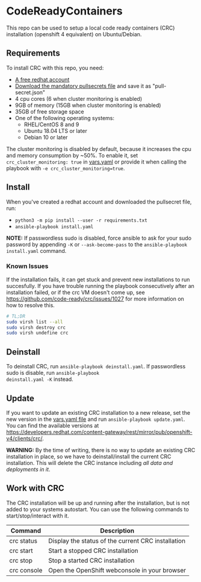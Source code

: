 # CodeReadyContainers
This repo can be used to setup a local code ready containers (CRC) installation (openshift 4 equivalent) on Ubuntu/Debian.

## Requirements
To install CRC with this repo, you need:
* [A free redhat account](https://www.google.com/url?sa=t&rct=j&q=&esrc=s&source=web&cd=&cad=rja&uact=8&ved=2ahUKEwjGw8bPx9L3AhUNCewKHT11D7EQFnoECAYQAQ&url=https%3A%2F%2Fwww.redhat.com%2Fwapps%2Fugc%2Fregister.html&usg=AOvVaw0XN5agOwobjJWWJmiitUP7)
* [Download the mandatory pullsecrets file](https://console.redhat.com/openshift/install/pull-secret) and save it as "pull-secret.json"
* 4 cpu cores (6 when cluster monitoring is enabled)
* 9GB of memory (15GB when cluster monitoring is enabled)
* 35GB of free storage space
* One of the following operating systems:
    - RHEL/CentOS 8 and 9
    - Ubuntu 18.04 LTS or later
    - Debian 10 or later

The cluster monitoring is disabled by default, because it increases the cpu and memory consumption by ~50%.
To enable it, set <code>crc_cluster_monitoring: true</code> in [vars.yaml](vars.yaml) or provide it when calling the playbook with
<code>-e crc_cluster_monitoring=true</code>.

## Install
When you've created a redhat account and downloaded the pullsecret file, run:
  * <code>python3 -m pip install --user -r requirements.txt</code>
  * <code>ansible-playbook install.yaml</code>

**NOTE:** If passwordless sudo is disabled, force ansible to ask for your sudo password by appending <code>-K</code> or <code>--ask-become-pass</code> to
the <code>ansible-playbook install.yaml</code> command.

### Known Issues
If the installation fails, it can get stuck and prevent new installations to run succesfully. If you have trouble running the playbook consecutively after an installation failed, or if the crc VM doesn't come up, see https://github.com/code-ready/crc/issues/1027 for more information on how to resolve this.

```bash
# TL;DR
sudo virsh list --all
sudo virsh destroy crc
sudo virsh undefine crc
```

## Deinstall
To deinstall CRC, run <code>ansible-playbook deinstall.yaml</code>.
If passwordless sudo is disable, run <code>ansible-playbook deinstall.yaml -K</code> instead.

## Update
If you want to update an existing CRC installation to a new release, set the new version in
the [vars.yaml file](vars.yaml) and run <code>ansible-playbook update.yaml</code>. You can find the available
versions at https://developers.redhat.com/content-gateway/rest/mirror/pub/openshift-v4/clients/crc/.

**WARNING:** By the time of writing, there is no way to update an existing CRC installation in place, so we have to deinstall/install the current CRC installation. This will delete the CRC instance including *all data and deployments in it*.

## Work with CRC
The CRC installation will be up and running after the installation, but is not added to your systems autostart. You can use the following commands to start/stop/interact with it.

| Command     | Description                                        |
| ----------- | -------------------------------------------------- |
| crc status  | Display the status of the current CRC installation |
| crc start   | Start a stopped CRC installation                   |
| crc stop    | Stop a started CRC installation                    |
| crc console | Open the OpenShift webconsole in your browser      |
